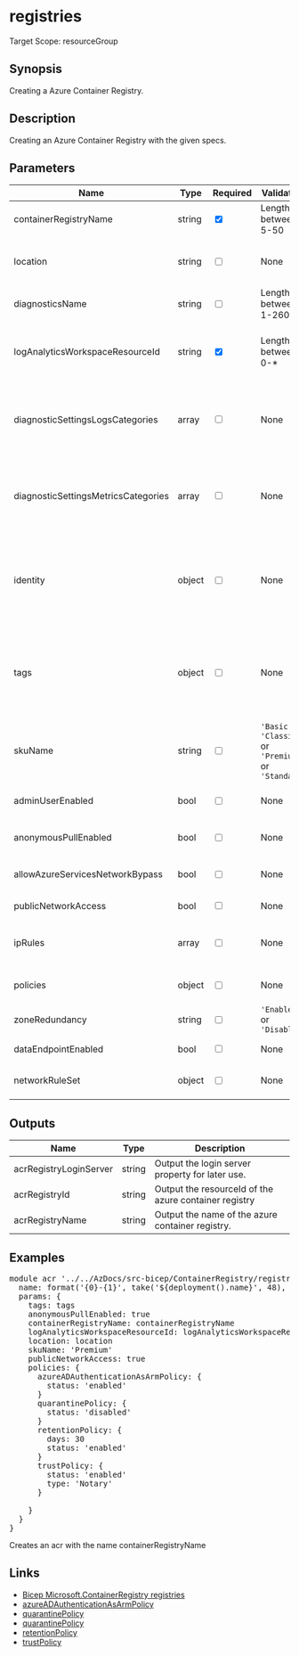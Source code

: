 ﻿# registries

Target Scope: resourceGroup

## Synopsis
Creating a Azure Container Registry.

## Description
Creating an Azure Container Registry with the given specs.

## Parameters
| Name | Type | Required | Validation | Default value | Description |
| -- |  -- | -- | -- | -- | -- |
| containerRegistryName | string | <input type="checkbox" checked> | Length between 5-50 | <pre></pre> | The name of the Azure Container Registry to be upserted. |
| location | string | <input type="checkbox"> | None | <pre>resourceGroup().location</pre> | Specifies the Azure location where the resource should be created. Defaults to the resourcegroup location. |
| diagnosticsName | string | <input type="checkbox"> | Length between 1-260 | <pre>'AzurePlatformCentralizedLogging'</pre> | The name of the diagnostics. This defaults to `AzurePlatformCentralizedLogging`. |
| logAnalyticsWorkspaceResourceId | string | <input type="checkbox" checked> | Length between 0-* | <pre></pre> | The azure resource id of the log analytics workspace to log the diagnostics to. If you set this to an empty string, logging & diagnostics will be disabled. |
| diagnosticSettingsLogsCategories | array | <input type="checkbox"> | None | <pre>[<br>  {<br>    categoryGroup: 'allLogs'<br>    enabled: true<br>  }<br>]</pre> | Which log categories to enable; This defaults to `allLogs`. For array/object format, please refer to the [specifications](https://docs.microsoft.com/en-us/azure/templates/microsoft.insights/diagnosticsettings?tabs=bicep#logsettings). |
| diagnosticSettingsMetricsCategories | array | <input type="checkbox"> | None | <pre>[<br>  {<br>    categoryGroup: 'AllMetrics'<br>    enabled: true<br>  }<br>]</pre> | Which Metrics categories to enable; This defaults to `AllMetrics`. For array/object format, please refer to the [specifications](https://docs.microsoft.com/en-us/azure/templates/microsoft.insights/diagnosticsettings?tabs=bicep&pivots=deployment-language-bicep#metricsettings) |
| identity | object | <input type="checkbox"> | None | <pre>{<br>  type: 'SystemAssigned'<br>}</pre> | Sets the identity property for the container registry<br>Example:<br>{<br>&nbsp;&nbsp;&nbsp;type: 'UserAssigned'<br>&nbsp;&nbsp;&nbsp;userAssignedIdentities: userAssignedIdentities<br>}' |
| tags | object | <input type="checkbox"> | None | <pre>{}</pre> | The tags to apply to this resource. This is an object with key/value pairs.<br>Example:<br>{<br>&nbsp;&nbsp;&nbsp;FirstTag: myvalue<br>&nbsp;&nbsp;&nbsp;SecondTag: another value<br>} |
| skuName | string | <input type="checkbox"> | `'Basic'` or `'Classic'` or `'Premium'` or `'Standard'` | <pre>'Premium'</pre> | The sku of this Azure Container Registry. |
| adminUserEnabled | bool | <input type="checkbox"> | None | <pre>false</pre> | Enable the admin user to login with a username & password to this ACR. |
| anonymousPullEnabled | bool | <input type="checkbox"> | None | <pre>false</pre> | Allow pulling without being authenticated against this Azure Container Registry. |
| allowAzureServicesNetworkBypass | bool | <input type="checkbox"> | None | <pre>false</pre> | If you want to allow trusted azure services to bypass your network settings, enable this. |
| publicNetworkAccess | bool | <input type="checkbox"> | None | <pre>false</pre> | The default network action for this Azure Container Registry. |
| ipRules | array | <input type="checkbox"> | None | <pre>[]</pre> | An array of IP Rules to apply to this Azure Container Registry. For object structure, please refer to the [specification](https://learn.microsoft.com/en-us/azure/templates/microsoft.containerregistry/registries?pivots=deployment-language-bicep#iprule). |
| policies | object | <input type="checkbox"> | None | <pre>{}</pre> | The policies to apply on this ACR. For object structure, please refer to the [specifications](https://learn.microsoft.com/en-us/azure/templates/microsoft.containerregistry/registries?pivots=deployment-language-bicep#policies). |
| zoneRedundancy | string | <input type="checkbox"> | `'Enabled'` or `'Disabled'` | <pre>'Disabled'</pre> | Enable zone redundancy for this ACR. |
| dataEndpointEnabled | bool | <input type="checkbox"> | None | <pre>false</pre> | Enable data endpoint for this ACR. |
| networkRuleSet | object | <input type="checkbox"> | None | <pre>empty(ipRules) ? {</pre> | Setting up the networkRuleSet and add ip rules if any are defined. |

## Outputs
| Name | Type | Description |
| -- |  -- | -- |
| acrRegistryLoginServer | string | Output the login server property for later use. |
| acrRegistryId | string | Output the resourceId of the azure container registry |
| acrRegistryName | string | Output the name of the azure container registry. |

## Examples
<pre>
module acr '../../AzDocs/src-bicep/ContainerRegistry/registries.bicep' = {
  name: format('{0}-{1}', take('${deployment().name}', 48), 'acrDeploy')
  params: {
    tags: tags
    anonymousPullEnabled: true
    containerRegistryName: containerRegistryName
    logAnalyticsWorkspaceResourceId: logAnalyticsWorkspaceResourceId
    location: location
    skuName: 'Premium'
    publicNetworkAccess: true
    policies: {
      azureADAuthenticationAsArmPolicy: {
        status: 'enabled'
      }
      quarantinePolicy: {
        status: 'disabled'
      }
      retentionPolicy: {
        days: 30
        status: 'enabled'
      }
      trustPolicy: {
        status: 'enabled'
        type: 'Notary'
      }

    }
  }
}
</pre>
<p>Creates an acr with the name containerRegistryName</p>

## Links
- [Bicep Microsoft.ContainerRegistry registries](https://learn.microsoft.com/en-us/azure/templates/microsoft.containerregistry/registries?pivots=deployment-language-bicep)<br>
- [azureADAuthenticationAsArmPolicy](https://www.azadvertizer.net/azpolicyadvertizer/42781ec6-6127-4c30-bdfa-fb423a0047d3.html)<br>
- [quarantinePolicy](https://github.com/Azure/acr/tree/main/docs/preview/quarantine)<br>
- [quarantinePolicy](https://samcogan.com/image-quarantine-in-azure-container-registry/)<br>
- [retentionPolicy](https://learn.microsoft.com/en-us/azure/container-registry/container-registry-retention-policy)<br>
- [trustPolicy](https://learn.microsoft.com/en-us/azure/container-registry/container-registry-content-trust)
